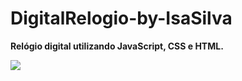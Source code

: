 # DigitalRelogio-by-IsaSilva

<strong><p> Relógio digital utilizando JavaScript, CSS e HTML.</p></strong>

<div>
  <img src= “https://www.pexels.com/pt-br/foto/fotografia-de-postura-plana-do-livro-desdobrado-ao-lado-do-macbook-295826.png” />
  
</div>
